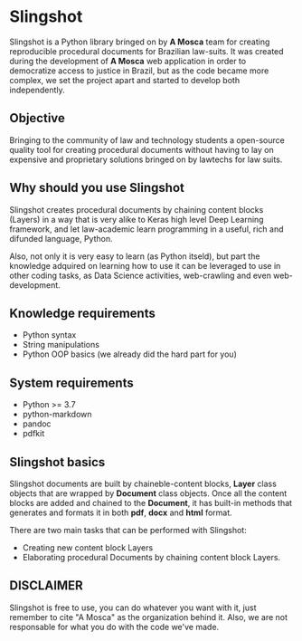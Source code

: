 # Slingshot
Slingshot is a Python library bringed on by **A Mosca** team for creating reproducible procedural documents for Brazilian law-suits. It was created during the development of **A Mosca** web application in order to democratize access to justice in Brazil, but as the code became more complex, we set the project apart and started to develop both independently. 

## Objective
Bringing to the community of law and technology students a open-source quality tool for creating procedural documents without having to lay on expensive and proprietary solutions bringed on by lawtechs for law suits. 

## Why should you use Slingshot
Slingshot creates procedural documents by chaining content blocks (Layers) in a way that is very alike to Keras high level Deep Learning framework, and let law-academic learn programming in a useful, rich and difunded language, Python. 

Also, not only it is very easy to learn (as Python itseld), but part the knowledge adquired on learning how to use it can be leveraged to use in other coding tasks, as Data Science activities, web-crawling and even web-development.

## Knowledge requirements
 * Python syntax
 * String manipulations
 * Python OOP basics (we already did the hard part for you)
 
 ## System requirements
  * Python >= 3.7
  * python-markdown
  * pandoc
  * pdfkit
  
 ## Slingshot basics
 Slingshot documents are built by chaineble-content blocks, **Layer** class objects that are wrapped by **Document** class objects. Once all the content blocks are added and chained to the **Document**, it has built-in methods that generates and formats it in both **pdf**, **docx** and **html** format. 
 
 There are two main tasks that can be performed with Slingshot:
  * Creating new content block Layers
  * Elaborating procedural Documents by chaining content block Layers.
  
  ## DISCLAIMER
  Slingshot is free to use, you can do whatever you want with it, just remember to cite "A Mosca" as the organization behind it. Also, we are not responsable for what you do with the code we've made.
  
  ## 
